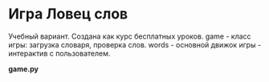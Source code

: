 # Игра Ловец слов
 Учебный вариант.
 Создана как курс бесплатных уроков.
 game - класс игры: загрузка словаря, проверка слов.
 words - основной движок игры - интерактив с пользователем.
 
 <strong>game.py</strong>
